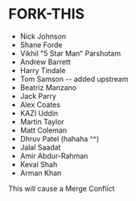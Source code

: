 # FORK-THIS

- Nick Johnson
- Shane Forde
- Vikhil "5 Star Man" Parshotam
- Andrew Barrett
- Harry Tindale
- Tom Samson -- added upstream
- Beatriz Manzano
- Jack Parry
- Alex Coates
- KAZI Uddin
- Martin Taylor
- Matt Coleman
- Dhruv Patel (hahaha ^^)
- Jalal Saadat
- Amir Abdur-Rahman
- Keval Shah
- Arman Khan

This will cause a Merge Conflict
